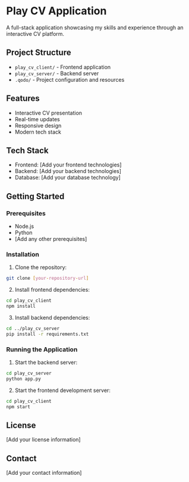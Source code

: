 # Play CV Application

A full-stack application showcasing my skills and experience through an interactive CV platform.

## Project Structure

- `play_cv_client/` - Frontend application
- `play_cv_server/` - Backend server
- `.qodo/` - Project configuration and resources

## Features

- Interactive CV presentation
- Real-time updates
- Responsive design
- Modern tech stack

## Tech Stack

- Frontend: [Add your frontend technologies]
- Backend: [Add your backend technologies]
- Database: [Add your database technology]

## Getting Started

### Prerequisites

- Node.js
- Python
- [Add any other prerequisites]

### Installation

1. Clone the repository:
```bash
git clone [your-repository-url]
```

2. Install frontend dependencies:
```bash
cd play_cv_client
npm install
```

3. Install backend dependencies:
```bash
cd ../play_cv_server
pip install -r requirements.txt
```

### Running the Application

1. Start the backend server:
```bash
cd play_cv_server
python app.py
```

2. Start the frontend development server:
```bash
cd play_cv_client
npm start
```

## License

[Add your license information]

## Contact

[Add your contact information] 